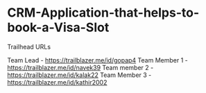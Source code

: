 # CRM-Application-that-helps-to-book-a-Visa-Slot

Trailhead URLs

Team Lead - https://trailblazer.me/id/gopap4
Team Member 1 - https://trailblazer.me/id/navek39
Team member 2 - https://trailblazer.me/id/kalak22
Team Member 3 - https://trailblazer.me/id/kathir2002
